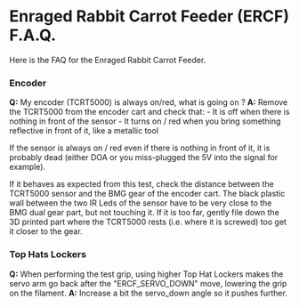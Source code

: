 # Enraged Rabbit Carrot Feeder (ERCF) F.A.Q.

Here is the FAQ for the Enraged Rabbit Carrot Feeder.

### Encoder
**Q:** My encoder (TCRT5000) is always on/red, what is going on ?
**A:** Remove the TCRT5000 from the encoder cart and check that:
	- It is off when there is nothing in front of the sensor
	- It turns on / red when you bring something reflective in front of it, like
	a metallic tool

If the sensor is always on / red even if there is nothing in front of it, it is 
probably dead (either DOA or you miss-plugged the 5V into the signal for example).

If it behaves as expected from this test, check the distance between the TCRT5000 
sensor and the BMG gear of the encoder cart. The black plastic wall between the two IR Leds of the sensor
have to be very close to the BMG dual gear part, but not touching it. If it is 
too far, gently file down the 3D printed part where the TCRT5000 rests (i.e. where it is screwed) too get it closer to the gear.

### Top Hats Lockers
**Q:** When performing the test grip, using higher Top Hat Lockers makes the servo arm go back after the "ERCF_SERVO_DOWN" move, lowering the grip on the filament.
**A:** Increase a bit the servo_down angle so it pushes further.